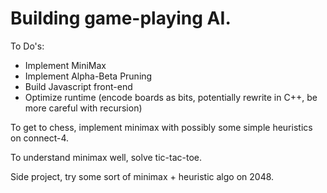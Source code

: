 # Building game-playing AI.

To Do's: 
* Implement MiniMax 
* Implement Alpha-Beta Pruning
* Build Javascript front-end
* Optimize runtime (encode boards as bits, potentially rewrite in C++, be more careful with recursion)

To get to chess, implement minimax with possibly some simple heuristics on connect-4. 

To understand minimax well, solve tic-tac-toe.

Side project, try some sort of minimax + heuristic algo on 2048.
